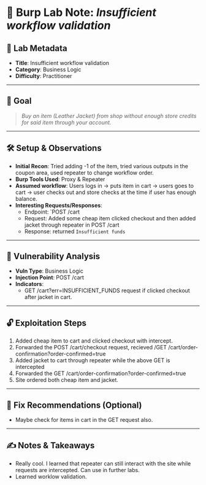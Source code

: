 
# 🧪 Burp Lab Note: *Insufficient workflow validation*

## 🔹 Lab Metadata
- **Title**: Insufficient workflow validation
- **Category**: Business Logic
- **Difficulty**: Practitioner

---

## 🧠 Goal
> _Buy an item (Leather Jacket) from shop without enough store credits for said item through your account._

---

## 🛠️ Setup & Observations
- **Initial Recon**: Tried adding -1 of the item, tried various outputs in the coupon area, used repeater to change workflow order.
- **Burp Tools Used**: Proxy & Repeater
- **Assumed workflow**: Users logs in -> puts item in cart -> users goes to cart -> user checks out and store checks at the time  if user has enough balance.
- **Interesting Requests/Responses**:
  - Endpoint: `POST /cart
  - Request: Added some cheap item clicked checkout and then added jacket through repeater in POST /cart
  - Response: returned `Insufficient funds`

---

## 🐞 Vulnerability Analysis
- **Vuln Type**: Business Logic
- **Injection Point**: POST /cart
- **Indicators**:
  - GET /cart?err=INSUFFICIENT_FUNDS request if clicked checkout after jacket in cart.

---

## 🔓 Exploitation Steps
1. Added cheap item to cart and clicked checkout with intercept.
2. Forwarded the POST /cart/checkout request, recieved /GET /cart/order-confirmation?order-confirmed=true
3. Added jacket to cart through repeater while the above GET is intercepted
4. Forwarded the GET /cart/order-confirmation?order-confirmed=true
5. Site ordered both cheap item and jacket.

---

## 🔐 Fix Recommendations (Optional)
- Maybe check for items in cart in the GET request also.

---

## ✍️ Notes & Takeaways
- Really cool. I learned that repeater can still interact with the site while requests are intercepted. Can use in further labs.
- Learned worklow validation.
